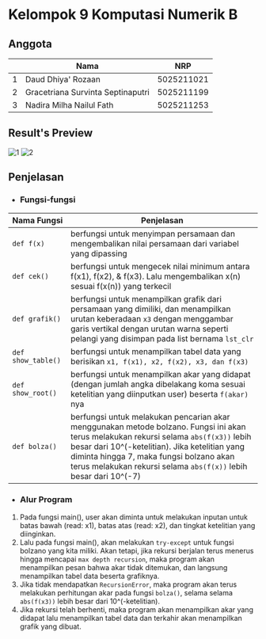 # Kelompok 9 Komputasi Numerik B

## Anggota

|     | Nama                              | NRP        |
| --- | --------------------------------- | ---------- |
| 1   | Daud Dhiya' Rozaan                | 5025211021 |
| 2   | Gracetriana Survinta Septinaputri | 5025211199 |
| 3   | Nadira Milha Nailul Fath          | 5025211253 |

## **Result's Preview**
![1](https://user-images.githubusercontent.com/90663569/197921542-dc4943e9-a103-4317-8146-f26d7bffba60.png)
![2](https://user-images.githubusercontent.com/90663569/197921547-3d0f75f0-2dc2-458a-8702-5b271b89cef3.png)

## Penjelasan

- ### Fungsi-fungsi

Nama Fungsi       | Penjelasan                 |
----------------- | -------------------------- |
`def f(x)`        | berfungsi untuk menyimpan persamaan dan mengembalikan nilai persamaan dari variabel yang dipassing |
`def cek()`       | berfungsi untuk mengecek nilai minimum antara f(x1), f(x2), & f(x3). Lalu mengembalikan x(n) sesuai f(x(n)) yang terkecil |
`def grafik()`    | berfungsi untuk menampilkan grafik dari persamaan yang dimiliki, dan menampilkan urutan keberadaan `x3` dengan menggambar garis vertikal dengan urutan warna seperti pelangi yang disimpan pada list bernama `lst_clr` |
`def show_table()`| berfungsi untuk menampilkan tabel data yang berisikan ```x1, f(x1), x2, f(x2), x3, dan f(x3)``` |
`def show_root()` | berfungsi untuk menampilkan akar yang didapat (dengan jumlah angka dibelakang koma sesuai ketelitian yang diinputkan user) beserta `f(akar)` nya |
`def bolza()`     | berfungsi untuk melakukan pencarian akar menggunakan metode bolzano. Fungsi ini akan terus melakukan rekursi selama `abs(f(x3))` lebih besar dari 10^(-ketelitian). Jika ketelitian yang diminta hingga 7, maka fungsi bolzano akan terus melakukan rekursi selama `abs(f(x))` lebih besar dari 10^(-7)

- ### Alur Program

1. Pada fungsi main(), user akan diminta untuk melakukan inputan untuk batas bawah (read: x1), batas atas (read: x2), dan tingkat ketelitian yang diinginkan.
2. Lalu pada fungsi main(), akan melakukan `try-except` untuk fungsi bolzano yang kita miliki. Akan tetapi, jika rekursi berjalan terus menerus hingga mencapai `max depth recursion`, maka program akan menampilkan pesan bahwa akar tidak ditemukan, dan langsung menampilkan tabel data beserta grafiknya.
3. Jika tidak mendapatkan `RecursionError`, maka program akan terus melakukan perhitungan akar pada fungsi `bolza()`, selama selama `abs(f(x3))` lebih besar dari 10^(-ketelitian).
4. Jika rekursi telah berhenti, maka program akan menampilkan akar yang didapat lalu menampilkan tabel data dan terkahir akan menampilkan grafik yang dibuat.

<!-- - ### def bolza()

> Penjelasan tentang alur pencarian akar menggunakan algoritma dari metode bozano

1.  -->
